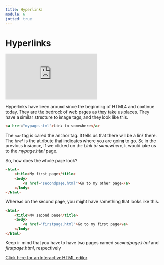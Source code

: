 ```yaml
---
title: Hyperlinks
module: 6
jotted: true
---
```


# Hyperlinks

<!-- video -->
<div class="embed-responsive embed-responsive-16by9"><iframe class="embed-responsive-item" src="https://www.youtube.com/embed/Q4s68nncqrE" frameborder="0" allowfullscreen></iframe></div>

Hyperlinks have been around since the beginning of HTML4 and continue today. They are the bedrock of web pages as they take us places.  They have a similar structure to image tags, and they look like this.

```html
<a href="mypage.html">Link to somewhere</a>
```

The `<a>` tag is called the anchor tag.  It tells us that there will be a link there.  The `href` is the attribute that indicates where you are going to go.  So in the previous instance, if we clicked on the *Link to somewhere*, it would take us to the *mypage.html* page.

So, how does the whole page look?

```html
<html>
    <title>My first page</title>
    <body>
        <a href="secondpage.html">Go to my other page</a>
    </body>
</html>

```

Whereas on the second page, you might have something that looks like this.

```html
<html>
    <title>My second page</title>
    <body>
        <a href="firstpage.html">Go to my first page</a>
    </body>
</html>

```

Keep in mind that you have to have two pages named *secondpage.html* and *firstpage.html*, respectively.

<a href='http://www.silverleaf-consulting.com/CodeEditor/' target="_new">Click here for an Interactive HTML editor</a>